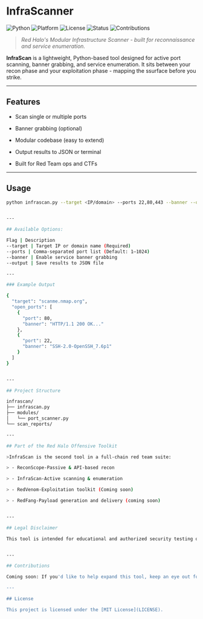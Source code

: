 # InfraScanner
![Python](https://img.shields.io/badge/Python-3.8%2B-blue?style=flat&logo=python)
![Platform](https://img.shields.io/badge/Platform-Linux%20%7C%20macOS-lightgrey)
![License](https://img.shields.io/badge/License-MIT-green)
![Status](https://img.shields.io/badge/Build-Stable-brightgreen)
![Contributions](https://img.shields.io/badge/Contributions-Welcome-orange)

> *Red Halo's Modular Infrastructure Scanner - built for reconnaissance and service enumeration.*


**InfraScan** is a lightweight, Python-based tool designed for active port scanning, banner grabbing, and service enumeration. It sits between your recon phase and your exploitation phase - mapping the ssurface before you strike.


---

## Features

- Scan single or multiple ports

- Banner grabbing (optional)

- Modular codebase (easy to extend)

- Output results to JSON or terminal

- Built for Red Team ops and CTFs


---


## Usage 

```bash
python infrascan.py --target <IP/domain> --ports 22,80,443 --banner --output scan_results.json


---

## Available Options:

Flag | Description
--target | Target IP or domain name (Required)
--ports | Comma-separated port list (Default: 1–1024)
--banner | Enable service banner grabbing
--output | Save results to JSON file

---

### Example Output

{
  "target": "scanme.nmap.org",
  "open_ports": [
    {
      "port": 80,
      "banner": "HTTP/1.1 200 OK..."
    },
    {
      "port": 22,
      "banner": "SSH-2.0-OpenSSH_7.6p1"
    }
  ]
}


---

## Project Structure

infrascan/
├── infrascan.py
├── modules/
│   └── port_scanner.py
└── scan_reports/

---

## Part of the Red Halo Offensive Toolkit

>InfraScan is the second tool in a full-chain red team suite:

> - ReconScope-Passive & API-based recon

> - InfraScan-Active scanning & enumeration

> - RedVenom-Exploitation toolkit (Coming soon)

> - RedFang-Payload generation and delivery (coming soon)


---

## Legal Disclaimer

This tool is intended for educational and authorized security testing only. Do not use InfraScan against targets you do not have explicit permission to test.


---

## Contributions

Coming soon: If you'd like to help expand this tool, keep an eye out for contribution guidelines and roadmap tasks.

---

## License

This project is licensed under the [MIT License](LICENSE).

